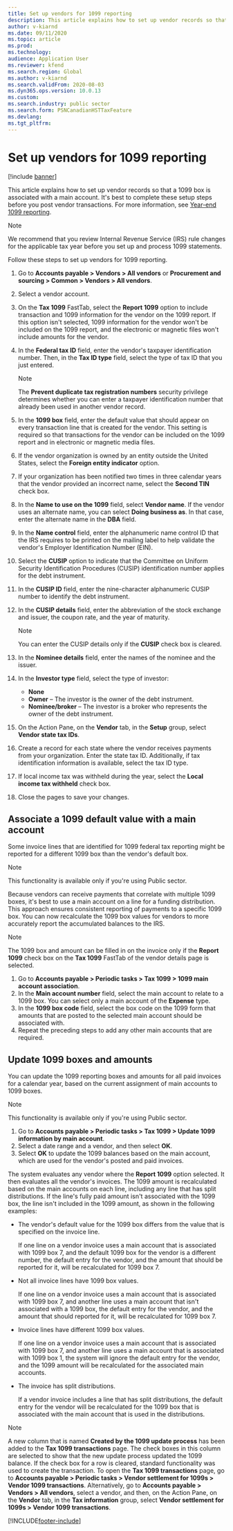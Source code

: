 ```yaml
---
title: Set up vendors for 1099 reporting
description: This article explains how to set up vendor records so that a 1099 box is associated with a main account.
author: v-kiarnd
ms.date: 09/11/2020
ms.topic: article
ms.prod: 
ms.technology: 
audience: Application User
ms.reviewer: kfend
ms.search.region: Global
ms.author: v-kiarnd
ms.search.validFrom: 2020-08-03
ms.dyn365.ops.version: 10.0.13
ms.custom: 
ms.search.industry: public sector
ms.search.form: PSNCanadianHSTTaxFeature
ms.devlang: 
ms.tgt_pltfrm: 
---
```


# Set up vendors for 1099 reporting

[!include [banner](../includes/banner.md)]

This article explains how to set up vendor records so that a 1099 box is associated with a main account. It's best to complete these setup steps before you post vendor transactions. For more information, see [Year-end 1099 reporting](noam-usa-year-end-1099-reporting.md).

> [!NOTE]
> We recommend that you review Internal Revenue Service (IRS) rule changes for the applicable tax year before you set up and process 1099 statements.

Follow these steps to set up vendors for 1099 reporting.

1. Go to **Accounts payable \> Vendors \> All vendors** or **Procurement and sourcing \> Common \> Vendors \> All vendors**.
2. Select a vendor account.
3. On the **Tax 1099** FastTab, select the **Report 1099** option to include transaction and 1099 information for the vendor on the 1099 report. If this option isn't selected, 1099 information for the vendor won't be included on the 1099 report, and the electronic or magnetic files won't include amounts for the vendor.
4. In the **Federal tax ID** field, enter the vendor's taxpayer identification number. Then, in the **Tax ID type** field, select the type of tax ID that you just entered.

    > [!NOTE]
    > The **Prevent duplicate tax registration numbers** security privilege determines whether you can enter a taxpayer identification number that already been used in another vendor record.

5. In the **1099 box** field, enter the default value that should appear on every transaction line that is created for the vendor. This setting is required so that transactions for the vendor can be included on the 1099 report and in electronic or magnetic media files.
6. If the vendor organization is owned by an entity outside the United States, select the **Foreign entity indicator** option.
7. If your organization has been notified two times in three calendar years that the vendor provided an incorrect name, select the **Second TIN** check box.
8. In the **Name to use on the 1099** field, select **Vendor name**. If the vendor uses an alternate name, you can select **Doing business as**. In that case, enter the alternate name in the **DBA** field.
9. In the **Name control** field, enter the alphanumeric name control ID that the IRS requires to be printed on the mailing label to help validate the vendor's Employer Identification Number (EIN).
10. Select the **CUSIP** option to indicate that the Committee on Uniform Security Identification Procedures (CUSIP) identification number applies for the debt instrument.
11. In the **CUSIP ID** field, enter the nine-character alphanumeric CUSIP number to identify the debt instrument.
12. In the **CUSIP details** field, enter the abbreviation of the stock exchange and issuer, the coupon rate, and the year of maturity.

    > [!NOTE]
    > You can enter the CUSIP details only if the **CUSIP** check box is cleared.

13. In the **Nominee details** field, enter the names of the nominee and the issuer.
14. In the **Investor type** field, select the type of investor:

    - **None**
    - **Owner** – The investor is the owner of the debt instrument.
    - **Nominee/broker** – The investor is a broker who represents the owner of the debt instrument.

15. On the Action Pane, on the **Vendor** tab, in the **Setup** group, select **Vendor state tax IDs**.
16. Create a record for each state where the vendor receives payments from your organization. Enter the state tax ID. Additionally, if tax identification information is available, select the tax ID type.
17. If local income tax was withheld during the year, select the **Local income tax withheld** check box.
18. Close the pages to save your changes.

## Associate a 1099 default value with a main account

Some invoice lines that are identified for 1099 federal tax reporting might be reported for a different 1099 box than the vendor's default box. 

> [!Note]
> This functionality is available only if you're using Public sector. 

Because vendors can receive payments that correlate with multiple 1099 boxes, it's best to use a main account on a line for a funding distribution. This approach ensures consistent reporting of payments to a specific 1099 box. You can now recalculate the 1099 box values for vendors to more accurately report the accumulated balances to the IRS.

> [!NOTE]
> The 1099 box and amount can be filled in on the invoice only if the **Report 1099** check box on the **Tax 1099** FastTab of the vendor details page is selected.

1. Go to **Accounts payable \> Periodic tasks \> Tax 1099 \> 1099 main account association**.
2. In the **Main account number** field, select the main account to relate to a 1099 box. You can select only a main account of the **Expense** type.
3. In the **1099 box code** field, select the box code on the 1099 form that amounts that are posted to the selected main account should be associated with.
4. Repeat the preceding steps to add any other main accounts that are required.

## Update 1099 boxes and amounts

You can update the 1099 reporting boxes and amounts for all paid invoices for a calendar year, based on the current assignment of main accounts to 1099 boxes.

> [!Note]
> This functionality is available only if you're using Public sector. 

1. Go to **Accounts payable \> Periodic tasks \> Tax 1099 \> Update 1099 information by main account**.
2. Select a date range and a vendor, and then select **OK**.
3. Select **OK** to update the 1099 balances based on the main account, which are used for the vendor's posted and paid invoices.

The system evaluates any vendor where the **Report 1099** option selected. It then evaluates all the vendor's invoices. The 1099 amount is recalculated based on the main accounts on each line, including any line that has split distributions. If the line's fully paid amount isn't associated with the 1099 box, the line isn't included in the 1099 amount, as shown in the following examples:

- The vendor's default value for the 1099 box differs from the value that is specified on the invoice line.

    If one line on a vendor invoice uses a main account that is associated with 1099 box 7, and the default 1099 box for the vendor is a different number, the default entry for the vendor, and the amount that should be reported for it, will be recalculated for 1099 box 7.

- Not all invoice lines have 1099 box values.

   If one line on a vendor invoice uses a main account that is associated with 1099 box 7, and another line uses a main account that isn't associated with a 1099 box, the default entry for the vendor, and the amount that should reported for it, will be recalculated for 1099 box 7.

- Invoice lines have different 1099 box values.

     If one line on a vendor invoice uses a main account that is associated with 1099 box 7, and another line uses a main account that is associated with 1099 box 1, the system will ignore the default entry for the vendor, and the 1099 amount will be recalculated for the associated main accounts.

- The invoice has split distributions.

    If a vendor invoice includes a line that has split distributions, the default entry for the vendor will be recalculated for the 1099 box that is associated with the main account that is used in the distributions.

> [!NOTE]
> A new column that is named **Created by the 1099 update process** has been added to the **Tax 1099 transactions** page. The check boxes in this column are selected to show that the new update process updated the 1099 balance. If the check box for a row is cleared, standard functionality was used to create the transaction. To open the **Tax 1099 transactions** page, go to **Accounts payable \> Periodic tasks \> Vendor settlement for 1099s \> Vendor 1099 transactions**. Alternatively, go to **Accounts payable \> Vendors \> All vendors**, select a vendor, and then, on the Action Pane, on the **Vendor** tab, in the **Tax information** group, select **Vendor settlement for 1099s \> Vendor 1099 transactions**.


[!INCLUDE[footer-include](../../includes/footer-banner.md)]
